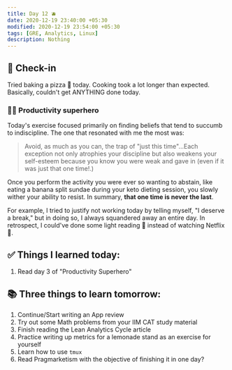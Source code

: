 ```yaml
---
title: Day 12 🫐
date: 2020-12-19 23:40:00 +05:30
modified: 2020-12-19 23:54:00 +05:30
tags: [GRE, Analytics, Linux]
description: Nothing
---
```


## 📩 Check-in

Tried baking a pizza 🍕 today. Cooking took a lot longer than expected. Basically, couldn't get ANYTHING done today. 

### 🦸🏻 Productivity superhero

Today's exercise focused primarily on finding beliefs that tend to succumb to indiscipline. The one that resonated with me the most was:

> Avoid, as much as you can, the trap of "just this time"...Each exception not only atrophies your discipline but also weakens your self-esteem because you know you were weak and gave in (even if it was just that one time!.)

Once you perform the activity you were ever so wanting to abstain, like eating a banana split sundae during your keto dieting session, you slowly wither your ability to resist. In summary, **that one time is never the last**.

For example, I tried to justify not working today by telling myself, "I deserve a break," but in doing so, I always squandered away an entire day. In retrospect, I could've done some light reading 📖 instead of watching Netflix 🍿.

## ✅ Things I learned today:

1. Read day 3 of "Productivity Superhero"

## 📚 Three things to learn tomorrow:

1. Continue/Start writing an App review
2. Try out some Math problems from your IIM CAT study material
3. Finish reading the Lean Analytics Cycle article
4. Practice writing up metrics for a lemonade stand as an exercise for yourself
5. Learn how to use `tmux`
6. Read Pragmarketism with the objective of finishing it in one day?